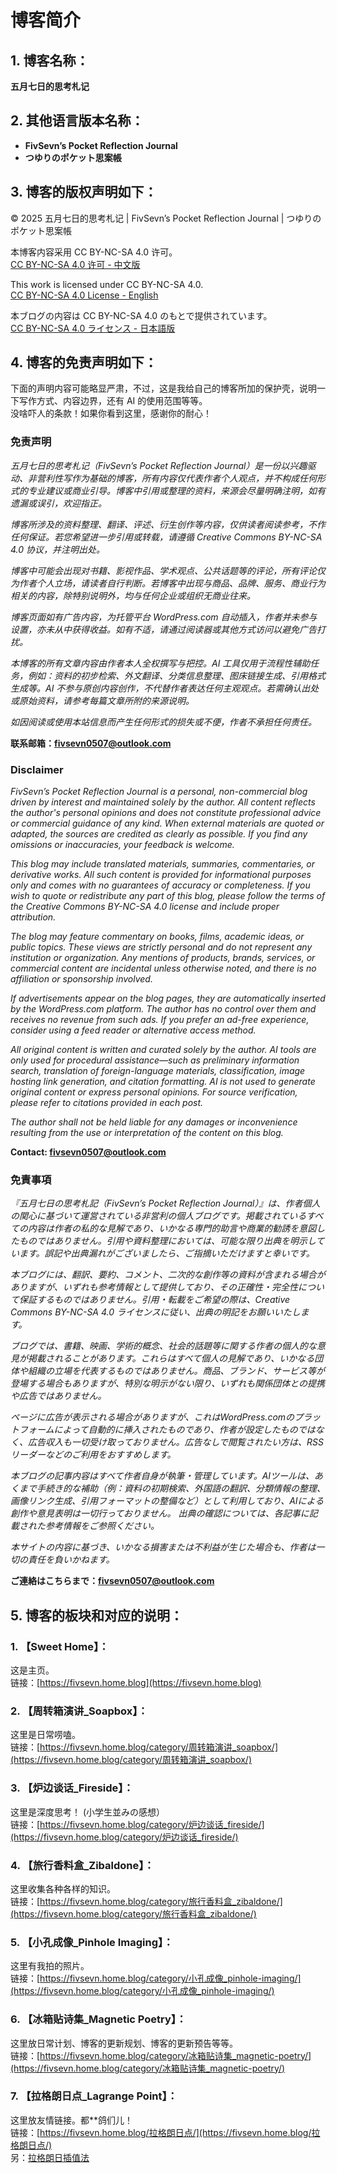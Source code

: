 # 博客简介

## 1. 博客名称：
**五月七日的思考札记**    

  
## 2. 其他语言版本名称：
- **FivSevn’s Pocket Reflection Journal**  
- **つゆりのポケット思案帳**  

  
## 3. 博客的版权声明如下：
© 2025 五月七日的思考札记 | FivSevn’s Pocket Reflection Journal | つゆりのポケット思案帳  
  
本博客内容采用 CC BY-NC-SA 4.0 许可。  
[CC BY-NC-SA 4.0 许可 - 中文版](https://creativecommons.org/licenses/by-nc-sa/4.0/deed.zh-hans)  
  
This work is licensed under CC BY-NC-SA 4.0.  
[CC BY-NC-SA 4.0 License - English](https://creativecommons.org/licenses/by-nc-sa/4.0/deed.en)
  
本ブログの内容は CC BY-NC-SA 4.0 のもとで提供されています。  
[CC BY-NC-SA 4.0 ライセンス - 日本語版](https://creativecommons.org/licenses/by-nc-sa/4.0/deed.ja)  

  
## 4. 博客的免责声明如下：  
下面的声明内容可能略显严肃，不过，这是我给自己的博客所加的保护壳，说明一下写作方式、内容边界，还有 AI 的使用范围等等。  
没啥吓人的条款！如果你看到这里，感谢你的耐心！  
  
### 免责声明  
*五⽉七⽇的思考札记（FivSevn’s Pocket Reflection Journal）是⼀份以兴趣驱动、⾮营利性写作为基础的博客，所有内容仅代表作者个⼈观点，并不构成任何形式的专业建议或商业引导。博客中引用或整理的资料，来源会尽量明确注明，如有遗漏或误引，欢迎指正。*  
  
*博客所涉及的资料整理、翻译、评述、衍⽣创作等内容，仅供读者阅读参考，不作任何保证。若您希望进一步引用或转载，请遵循 Creative Commons BY-NC-SA 4.0 协议，并注明出处。*  
  
*博客中可能会出现对书籍、影视作品、学术观点、公共话题等的评论，所有评论仅为作者个人立场，请读者自行判断。若博客中出现与商品、品牌、服务、商业行为相关的内容，除特别说明外，均与任何企业或组织无商业往来。*  
  
*博客页面如有广告内容，为托管平台 WordPress.com 自动插入，作者并未参与设置，亦未从中获得收益。如有不适，请通过阅读器或其他方式访问以避免广告打扰。*  
  
*本博客的所有文章内容由作者本人全权撰写与把控。AI 工具仅用于流程性辅助任务，例如：资料的初步检索、外文翻译、分类信息整理、图床链接生成、引用格式生成等。AI 不参与原创内容创作，不代替作者表达任何主观观点。若需确认出处或原始资料，请参考每篇文章所附的来源说明。*  
  
*如因阅读或使用本站信息而产生任何形式的损失或不便，作者不承担任何责任。*  
  
**联系邮箱：fivsevn0507@outlook.com**  

  
### Disclaimer  
*FivSevn’s Pocket Reflection Journal is a personal, non-commercial blog driven by interest and maintained solely by the author. All content reflects the author's personal opinions and does not constitute professional advice or commercial guidance of any kind. When external materials are quoted or adapted, the sources are credited as clearly as possible. If you find any omissions or inaccuracies, your feedback is welcome.*  
  
*This blog may include translated materials, summaries, commentaries, or derivative works. All such content is provided for informational purposes only and comes with no guarantees of accuracy or completeness. If you wish to quote or redistribute any part of this blog, please follow the terms of the Creative Commons BY-NC-SA 4.0 license and include proper attribution.*  
  
*The blog may feature commentary on books, films, academic ideas, or public topics. These views are strictly personal and do not represent any institution or organization. Any mentions of products, brands, services, or commercial content are incidental unless otherwise noted, and there is no affiliation or sponsorship involved.*  
  
*If advertisements appear on the blog pages, they are automatically inserted by the WordPress.com platform. The author has no control over them and receives no revenue from such ads. If you prefer an ad-free experience, consider using a feed reader or alternative access method.*  
  
*All original content is written and curated solely by the author. AI tools are only used for procedural assistance—such as preliminary information search, translation of foreign-language materials, classification, image hosting link generation, and citation formatting. AI is not used to generate original content or express personal opinions. For source verification, please refer to citations provided in each post.*  
  
*The author shall not be held liable for any damages or inconvenience resulting from the use or interpretation of the content on this blog.*  
  
**Contact: fivsevn0507@outlook.com**
  
  
### 免責事項

*『五月七日の思考札記（FivSevn’s Pocket Reflection Journal）』は、作者個人の関心に基づいて運営されている非営利の個人ブログです。掲載されているすべての内容は作者の私的な見解であり、いかなる専門的助言や商業的勧誘を意図したものではありません。引用や資料整理においては、可能な限り出典を明示しています。誤記や出典漏れがございましたら、ご指摘いただけますと幸いです。*  
  
*本ブログには、翻訳、要約、コメント、二次的な創作等の資料が含まれる場合がありますが、いずれも参考情報として提供しており、その正確性・完全性について保証するものではありません。引用・転載をご希望の際は、Creative Commons BY-NC-SA 4.0 ライセンスに従い、出典の明記をお願いいたします。*  
  
*ブログでは、書籍、映画、学術的概念、社会的話題等に関する作者の個人的な意見が掲載されることがあります。これらはすべて個人の見解であり、いかなる団体や組織の立場を代表するものではありません。商品、ブランド、サービス等が登場する場合もありますが、特別な明示がない限り、いずれも関係団体との提携や広告ではありません。*  
  
*ページに広告が表示される場合がありますが、これはWordPress.comのプラットフォームによって自動的に挿入されたものであり、作者が設定したものではなく、広告収入も一切受け取っておりません。広告なしで閲覧されたい方は、RSSリーダーなどのご利用をおすすめします。*  
  
*本ブログの記事内容はすべて作者自身が執筆・管理しています。AIツールは、あくまで手続き的な補助（例：資料の初期検索、外国語の翻訳、分類情報の整理、画像リンク生成、引用フォーマットの整備など）として利用しており、AIによる創作や意見表明は一切行っておりません。 出典の確認については、各記事に記載された参考情報をご参照ください。*  
  
*本サイトの内容に基づき、いかなる損害または不利益が生じた場合も、作者は一切の責任を負いかねます。*  
  
**ご連絡はこちらまで：fivsevn0507@outlook.com**  

  
## 5. 博客的板块和对应的说明：
### 1. 【Sweet Home】：
这是主页。  
链接：[https://fivsevn.home.blog](https://fivsevn.home.blog)  
  
### 2. 【周转箱演讲_Soapbox】：
这里是日常唠嗑。  
链接：[https://fivsevn.home.blog/category/周转箱演讲_soapbox/](https://fivsevn.home.blog/category/周转箱演讲_soapbox/)  
  
### 3. 【炉边谈话_Fireside】：
这里是深度思考！ (小学生並みの感想）  
链接：[https://fivsevn.home.blog/category/炉边谈话_fireside/](https://fivsevn.home.blog/category/炉边谈话_fireside/)  
  
### 4. 【旅行香料盒_Zibaldone】：
这里收集各种各样的知识。  
链接：[https://fivsevn.home.blog/category/旅行香料盒_zibaldone/](https://fivsevn.home.blog/category/旅行香料盒_zibaldone/)  
  
### 5. 【小孔成像_Pinhole Imaging】：
这里有我拍的照片。  
链接：[https://fivsevn.home.blog/category/小孔成像_pinhole-imaging/](https://fivsevn.home.blog/category/小孔成像_pinhole-imaging/)  
  
### 6. 【冰箱贴诗集_Magnetic Poetry】：
这里放日常计划、博客的更新规划、博客的更新预告等等。  
链接：[https://fivsevn.home.blog/category/冰箱贴诗集_magnetic-poetry/](https://fivsevn.home.blog/category/冰箱贴诗集_magnetic-poetry/)  
  
### 7. 【拉格朗日点_Lagrange Point】：
这里放友情链接。都**鸽们儿！  
链接：[https://fivsevn.home.blog/拉格朗日点/](https://fivsevn.home.blog/拉格朗日点/)   
另：[拉格朗日插值法](https://www.cnblogs.com/olderciyuan/p/15578688.html)  
  
